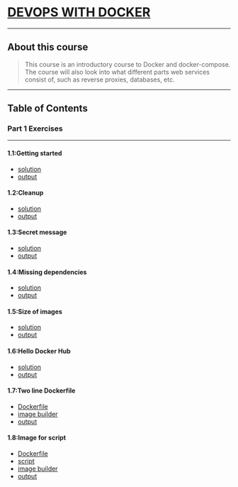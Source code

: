 # [DEVOPS WITH DOCKER](https://devopswithdocker.com/)
---
## About this course
>This course is an introductory course to Docker and docker-compose.
>The course will also look into what different parts web services consist of,
>such as reverse proxies, databases, etc.
---
## Table of Contents
###  Part 1 Exercises
---
#### 1.1:Getting started
* [solution][getting started]
* [output][getting started output]
#### 1.2:Cleanup
* [solution][cleanup]
* [output][cleanup output]
#### 1.3:Secret message
* [solution][secret message]
* [output][secret message output]
#### 1.4:Missing dependencies
* [solution][missing dependencies]
* [output][missing dependencies output]
#### 1.5:Size of images
* [solution][size of images]
* [output][size of images output]
#### 1.6:Hello Docker Hub
* [solution][hello docker hub]
* [output][hello docker hub output]
#### 1.7:Two line Dockerfile
* [Dockerfile][two line dockerfile]
* [image builder][two line dockerfile command]
* [output][two line dockerfile output]
#### 1.8:Image for script
* [Dockerfile][image for script]
* [script][image for script text]
* [image builder][image for script command]
* [output][image for script output]


[getting started]: part1/1-getting-started
[getting started output]: part1/output/1-getting-started
[cleanup]: part1/2-cleanup
[cleanup output]: part1/output/2-cleanup
[secret message]: part1/3-secret-message
[secret message output]: part1/output/3-secret-message
[missing dependencies]: part1/4-missing-dependencies
[missing dependencies output]: part1/output/4-missing-dependencies
[size of images]: part1/5-size-of-images
[size of images output]: part1/output/5-size-of-image
[hello docker hub]: part1/6-hello-docker-hub
[hello docker hub output]: part1/output/6-hello-docker-hub
[two line dockerfile]: part1/7-two-line-dockerfile/Dockerfile
[two line dockerfile command]: part1/7-two-line-dockerfile/command
[two line dockerfile output]: part1/output/7-two-line-dockerfile
[image for script]: part1/8-image-for-script/Dockerfile
[image for script command]: part1/8-image-for-script/command
[image for script text]: part1/8-image-for-script/script.txt
[image for script output]: part1/output/8-image-for-script
